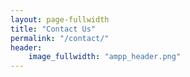 ```yaml
---
layout: page-fullwidth
title: "Contact Us"
permalink: "/contact/"
header:
    image_fullwidth: "ampp_header.png"
---
```

